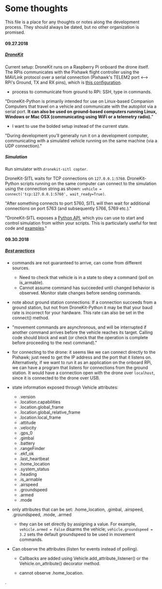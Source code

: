# Some thoughts

This file is a place for any thoughts or notes along the development process. They should always be dated, but no other organization is promised.

#### 09.27.2018

##### [DroneKit](http://python.dronekit.io/develop)

Current setup: DroneKit runs on a Raspberry Pi onboard the drone itself. The RPis communicates with the Pixhawk flight controller using the MAVLink protocol over a serial connection (Pixhawk's TELEM2 port <--> RPi's Ground, TX and RX pins), which is [this configuration](http://ardupilot.org/dev/docs/raspberry-pi-via-mavlink.html).

  - process to communicate from ground to RPi: SSH, type in commands.

"DroneKit-Python is primarily intended for use on Linux-based Companion Computers that travel on a vehicle and communicate with the autopilot via a serial port. **It can also be used on ground-based computers running Linux, Windows or Mac OSX (communicating using WiFi or a telemetry radio).**"
  - I want to use the bolded setup instead of the current state.

"During development you’ll generally run it on a development computer, communicating with a simulated vehicle running on the same machine (via a UDP connection)."

##### Simulation

Run simulator with `dronekit-sitl copter`.

DroneKit-SITL waits for TCP connections on `127.0.0.1:5760`. DroneKit-Python scripts running on the same computer can connect to the simulation using the connection string as shown:
`vehicle = connect('tcp:127.0.0.1:5760', wait_ready=True)`.

"After something connects to port 5760, SITL will then wait for additional connections on port 5763 (and subsequently 5766, 5769 etc.)."

"DroneKit-SITL exposes a [Python API](https://github.com/dronekit/dronekit-sitl#api), which you can use to start and control simulation from within your scripts. This is particularly useful for test code and [examples](http://python.dronekit.io/examples/index.html#example-toc)."

#### 09.30.2018

##### [Best practices](http://python.dronekit.io/develop/best_practice.html)

- commands are not guaranteed to arrive, can come from different sources.
  - Need to check that vehicle is in a state to obey a command (poll on is_armable).
  - Cannot assume command has succeeded until changed behavior is observed. Monitor state changes before sending commands.

- note about ground station connections: If a connection succeeds from a ground station, but not from DroneKit-Python it may be that your baud rate is incorrect for your hardware. This rate can also be set in the connect() method.

- "movement commands are asynchronous, and will be interrupted if another command arrives before the vehicle reaches its target. Calling code should block and wait (or check that the operation is complete before proceeding to the next command)."

- for connecting to the drone: it seems like we can connect directly to the Pixhawk; just need to get the IP address and the port that it listens on. Alternatively, if we want to run it as an application on the onboard RPi, we can have a program that listens for connections from the ground station. It would have a connection open with the drone over `localhost`, since it is connected to the drone over USB.

- state information exposed through Vehicle attributes:
  - .version
  - .location.capabilities
  - .location.global_frame
  - .location.global_relative_frame
  - .location.local_frame
  - .attitude
  - .velocity
  - .gps_0
  - .gimbal
  - .battery
  - .rangeFinder
  - .ekf_ok
  - .last_heartbeat
  - .home_location
  - .system_status
  - .heading
  - .is_armable
  - .airspeed
  - .groundspeed
  - .armed
  - .mode

- only attributes that can be set: .home_location, .gimbal, .airspeed, .groundspeed, .mode, .armed

  - they can be set directly by assigning a value. For example, `vehicle.armed = False` disarms the vehicle; `vehicle.groundspeed = 3.2` sets the default groundspeed to be used in movement commands.

- Can observe the attributes (listen for events instead of polling).
  - Callbacks are added using Vehicle.add_attribute_listener() or the Vehicle.on_attribute() decorator method.

  - cannot observe .home_location.






























.
